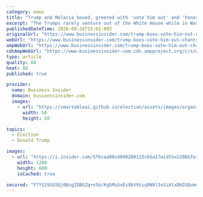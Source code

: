 ```yaml
---
category: news
title: "Trump and Melania booed, greeted with 'vote him out' and 'honor her wish' chants as they visit Ruth Bader Ginsburg's casket at the Supreme Court"
excerpt: "The Trumps rarely venture out of the White House while in Washington and thus rarely face public criticism in the way they did on Thursday."
publishedDateTime: 2020-09-24T15:01:00Z
originalUrl: "https://www.businessinsider.com/trump-boos-vote-him-out-chants-visits-rbg-casket-video-2020-9"
webUrl: "https://www.businessinsider.com/trump-boos-vote-him-out-chants-visits-rbg-casket-video-2020-9"
ampWebUrl: "https://www.businessinsider.com/trump-boos-vote-him-out-chants-visits-rbg-casket-video-2020-9?amp"
cdnAmpWebUrl: "https://www-businessinsider-com.cdn.ampproject.org/c/s/www.businessinsider.com/trump-boos-vote-him-out-chants-visits-rbg-casket-video-2020-9?amp"
type: article
quality: 88
heat: 88
published: true

provider:
  name: Business Insider
  domain: businessinsider.com
  images:
    - url: "https://smartableai.github.io/election/assets/images/organizations/businessinsider.com-50x50.jpg"
      width: 50
      height: 50

topics:
  - Election
  - Donald Trump

images:
  - url: "https://i.insider.com/5f6caa80c4049200115cb5a1?width=1200&format=jpeg"
    width: 1200
    height: 600
    isCached: true

secured: "F7YS19SG5Qj0BsgIDBGZq+v5b/Kg5MuSvEz9bV9isq9N9l3vXiAtxDH2GOumdEdA39uWVg2nLVLY1voq0O0QG26vG12uNgD4y83Qhi25Frl6xMyqhrUXrw41L7QyE6NWGYZzqUpppCMqBpqx7lIeGzIyKbbdNJWwHeh8QpeFm3WQ1jndEQXHOHnU6/Y0USKSILZI120C4krnmFu2rv3aaXQq/Q+M7quht72usmt0KVYL18wIuAwnzXFkc02kgst/F2kRDCF+Ed8qz6E6zQHFyt2HXUhixACV4K45y1pcqS2OJd/o1H7t0WhQy19ZWxbCJzWsGQp3Ej5dwWs1g1ABWXdOp1Ws+guwLj6l0L5Vd8w=;QltXd1Ol+1BaknJEXBkvIA=="
---
```


